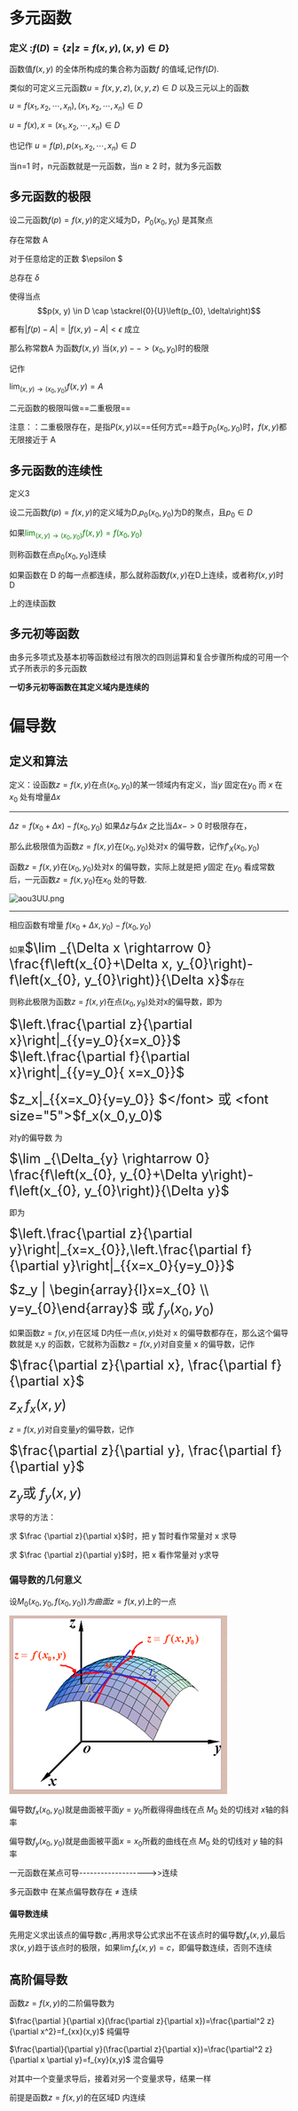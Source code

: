 # 多元函数

###  定义 :$f(D)=\{z | z=f(x, y),(x, y) \in D\}$

函数值$f(x,y)$ 的全体所构成的集合称为函数$f$  的值域,记作$f(D)$.

 类似的可定义三元函数$u=f(x,y,z),(x,y,z)\in D$  以及三元以上的函数

$u=f(x_1,x_2,\cdots ,x_n),(x_1,x_2,\cdots,x_n)\in D$  

$u=f(x),x=(x_1,x_2,\cdots,x_n)\in D$

也记作 $u=f(p),p(x_1,x_2,\cdots,x_n)\in D$

当n=1 时，n元函数就是一元函数，当$n\geq 2$ 时，就为多元函数

## 多元函数的极限

设二元函数$f(p)=f(x,y)$的定义域为D，$P_0(x_0,y_0)$ 是其聚点

存在常数   A

对于任意给定的正数     $\epsilon $ 

总存在  $\delta$   

使得当点 $$p(x, y) \in D \cap \stackrel{0}{U}\left(p_{0}, \delta\right)$$

都有$|f(p)-A|=|f(x,y)-A|<\epsilon$  成立

那么称常数A 为函数$f(x,y)$ 当$(x,y)-->(x_0,y_0)$时的极限

记作  

$\lim _{(x, y) \rightarrow\left(x_{0}, y_{0}\right)} f(x, y)=A$

二元函数的极限叫做==二重极限==

注意：：二重极限存在，是指$P(x,y)$以==任何方式==趋于$p_0(x_0,y_0)$时，$f(x,y)$都无限接近于 A

## 多元函数的连续性

定义3

设二元函数$f(p)=f(x,y)$的定义域为$D$,$p_0(x_0,y_0)$为D的聚点，且$p_0\in D$ 

如果<font color="green">$\lim _{(x, y) \rightarrow\left(x_{0}, y_{0}\right)} f(x, y)=f\left(x_{0}, y_{0}\right)$</font>

则称函数在点$p_0(x_0,y_0)$连续

如果函数在 D 的每一点都连续，那么就称函数$f(x,y)$在D上连续，或者称$f(x,y)$时D

上的连续函数

## 多元初等函数

由多元多项式及基本初等函数经过有限次的四则运算和复合步骤所构成的可用一个式子所表示的多元函数

**一切多元初等函数在其定义域内是连续的**









# 偏导数

## 定义和算法

定义：设函数$z=f(x,y)$在点$(x_0,y_0)$的某一领域内有定义，当$y$  固定在$y_0$ 而 $x$ 在 $x_0$ 处有增量$\Delta x$  

---

$\Delta  z=f(x_0+\Delta x)-f(x_0,y_0)$  如果$\Delta z$与$\Delta x$ 之比当$\Delta x->0$ 时极限存在，

那么此极限值为函数$z=f(x,y)$在$(x_0,y_0)$处对x 的偏导数，记作$f'_X(x_0,y_0)$ 

函数$z=f(x,y)$在$(x_0,y_0)$处对x 的偏导数，实际上就是把 $y$固定 在$y_0$ 看成常数后，一元函数$z=f(x,y_0)$在$x_0$ 处的导数.

 

![aou3UU.png](../../typora_pic/aou3UU.png)



---



相应函数有增量 $f\left(x_{0}+\Delta x, y_{0}\right)-f\left(x_{0}, y_{0}\right)$

如果<font size="5">$\lim _{\Delta x \rightarrow 0} \frac{f\left(x_{0}+\Delta x, y_{0}\right)-f\left(x_{0}, y_{0}\right)}{\Delta x}$</font>存在

则称此极限为函数$z=f(x,y)$在点$(x_0,y_9)$处对x的偏导数，即为

<font size="5">$\left.\frac{\partial z}{\partial x}\right|_{{y=y_0}{x=x_0}}$      $\left.\frac{\partial f}{\partial x}\right|_{{y=y_0}{ x=x_0}}$</font>

<font size="5">$z_x|_{{x=x_0}{y=y_0}} $</font>       或  <font size="5">$f_x(x_0,y_0)$</font>    

对y的偏导数 为 

<font size="5">$\lim _{\Delta_{y} \rightarrow 0} \frac{f\left(x_{0}, y_{0}+\Delta y\right)-f\left(x_{0}, y_{0}\right)}{\Delta y}$</font>

即为   

 <font size="5">$\left.\frac{\partial z}{\partial y}\right|_{x=x_{0}},\left.\frac{\partial f}{\partial y}\right|_{{x=x_0}{y=y_0}}$</font>  

<font size="5">$z_y | \begin{array}{l}x=x_{0} \\ y=y_{0}\end{array}$               或        $f_{y}\left(x_{0}, y_{0}\right)$</font>





如果函数$z=f(x,y)$在区域 D内任一点$(x,y)$处对  x  的偏导数都存在，那么这个偏导数就是 x,y 的函数，它就称为函数$z=f(x,y)$对自变量 x 的偏导数，记作 

<font size="5">$\frac{\partial z}{\partial x}, \frac{\partial f}{\partial x}$</font>

<font size="5">$z_{x}$</font>                <font size="5">$f_{x}(x, y)$</font>

 

$z=f(x,y)$对自变量$y$的偏导数，记作

<font size="5">$\frac{\partial z}{\partial y}, \frac{\partial f}{\partial y}$</font>

<font size="5">$z_y$或 $f_y(x,y)$</font>  



求导的方法：

求 $\frac {\partial z}{\partial x}$时，把 y 暂时看作常量对 x 求导

求 $\frac {\partial z}{\partial y}$时，把 x 看作常量对 y求导



### 偏导数的几何意义

设$M_0(x_0,y_0,f(x_0,y_0))为曲面$$z=f(x,y)$上的一点

![image-20200330162749356](image-20200330162749356.png)



偏导数$f_x(x_0,y_0)$就是曲面被平面$y=y_0$所截得得曲线在点 $M_0$ 处的切线对 $x$轴的斜率

偏导数$f_y(x_0,y_0)$就是曲面被平面$x=x_0$所截的曲线在点  $M_0$ 处的切线对 $y$ 轴的斜率



一元函数在某点可导------------------->>连续

多元函数中 在某点偏导数存在 $\neq$  连续

#### 偏导数连续

先用定义求出该点的偏导数$c$  ,再用求导公式求出不在该点时的偏导数$f_x(x,y)$,最后求$(x,y)$趋于该点时的极限，如果$\lim f_x(x,y)=c$，即偏导数连续，否则不连续







## 高阶偏导数

函数$z=f(x,y)$的二阶偏导数为

$\frac{\partial }{\partial x}(\frac{\partial z}{\partial x})=\frac{\partial^2 z}{\partial x^2}=f_{xx}(x,y)$     纯偏导



$\frac{\partial}{\partial y}(\frac{\partial z}{\partial x})=\frac{\partial^2 z}{\partial x \partial y}=f_{xy}(x,y)$    混合偏导

对其中一个变量求导后，接着对另一个变量求导，结果一样

前提是函数$z=f(x,y)$的在区域D 内连续 





